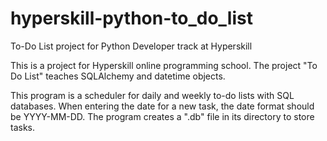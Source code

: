 # hyperskill-python-to_do_list
To-Do List project for Python Developer track at Hyperskill

This is a project for Hyperskill online programming school. 
The project "To Do List" teaches SQLAlchemy and datetime objects.

This program is a scheduler for daily and weekly to-do lists with SQL databases.
When entering the date for a new task, the date format should be YYYY-MM-DD.
The program creates a ".db" file in its directory to store tasks.

